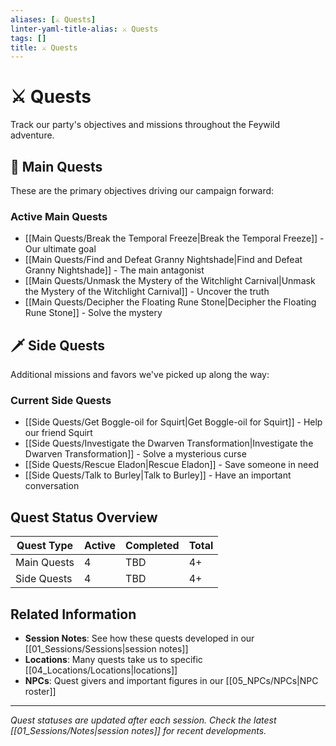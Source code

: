 ```yaml
---
aliases: [⚔️ Quests]
linter-yaml-title-alias: ⚔️ Quests
tags: []
title: ⚔️ Quests
---
```


# ⚔️ Quests

Track our party's objectives and missions throughout the Feywild adventure.

## 🎯 Main Quests

These are the primary objectives driving our campaign forward:

### Active Main Quests

- [[Main Quests/Break the Temporal Freeze|Break the Temporal Freeze]] - Our ultimate goal
- [[Main Quests/Find and Defeat Granny Nightshade|Find and Defeat Granny Nightshade]] - The main antagonist
- [[Main Quests/Unmask the Mystery of the Witchlight Carnival|Unmask the Mystery of the Witchlight Carnival]] - Uncover the truth
- [[Main Quests/Decipher the Floating Rune Stone|Decipher the Floating Rune Stone]] - Solve the mystery

## 🗡️ Side Quests

Additional missions and favors we've picked up along the way:

### Current Side Quests

- [[Side Quests/Get Boggle-oil for Squirt|Get Boggle-oil for Squirt]] - Help our friend Squirt
- [[Side Quests/Investigate the Dwarven Transformation|Investigate the Dwarven Transformation]] - Solve a mysterious curse
- [[Side Quests/Rescue Eladon|Rescue Eladon]] - Save someone in need
- [[Side Quests/Talk to Burley|Talk to Burley]] - Have an important conversation

## Quest Status Overview

| Quest Type | Active | Completed | Total |
|------------|---------|-----------|-------|
| Main Quests | 4 | TBD | 4+ |
| Side Quests | 4 | TBD | 4+ |

## Related Information

- **Session Notes**: See how these quests developed in our [[01_Sessions/Sessions|session notes]]
- **Locations**: Many quests take us to specific [[04_Locations/Locations|locations]]
- **NPCs**: Quest givers and important figures in our [[05_NPCs/NPCs|NPC roster]]

---

*Quest statuses are updated after each session. Check the latest [[01_Sessions/Notes|session notes]] for recent developments.*
